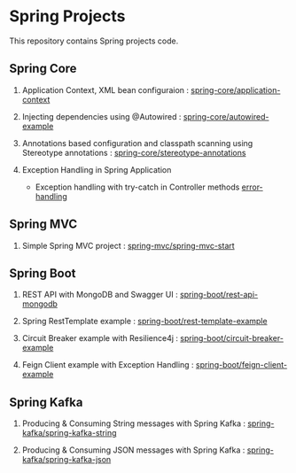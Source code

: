 # Spring Projects

This repository contains Spring projects code.

## Spring Core

1. Application Context, XML bean configuraion : [spring-core/application-context](https://github.com/eMahtab/spring-projects/tree/main/spring-core/application-context)

2. Injecting dependencies using @Autowired : [spring-core/autowired-example](https://github.com/eMahtab/spring-projects/tree/main/spring-core/autowired-example)

3. Annotations based configuration and classpath scanning using Stereotype annotations : [spring-core/stereotype-annotations](https://github.com/eMahtab/spring-projects/tree/main/spring-core/stereotype-annotations)

4. Exception Handling in Spring Application
   - Exception handling with try-catch in Controller methods [error-handling](https://github.com/eMahtab/spring-projects/tree/main/spring-core/error-handling)
   

## Spring MVC

1. Simple Spring MVC project : [spring-mvc/spring-mvc-start](https://github.com/eMahtab/spring-projects/tree/main/spring-mvc/spring-mvc-start)

## Spring Boot

1. REST API with MongoDB and Swagger UI : [spring-boot/rest-api-mongodb](https://github.com/eMahtab/spring-projects/tree/main/spring-boot/rest-api-mongodb)

2. Spring RestTemplate example : [spring-boot/rest-template-example](https://github.com/eMahtab/spring-projects/tree/main/spring-boot/rest-template-example)

3. Circuit Breaker example with Resilience4j : [spring-boot/circuit-breaker-example](https://github.com/eMahtab/spring-projects/tree/main/spring-boot/circuit-breaker-example)

4. Feign Client example with Exception Handling : [spring-boot/feign-client-example](https://github.com/eMahtab/spring-projects/tree/main/spring-boot/feign-client-example)

## Spring Kafka

1. Producing & Consuming String messages with Spring Kafka : [spring-kafka/spring-kafka-string](https://github.com/eMahtab/spring-projects/tree/main/spring-kafka/spring-kafka-string)

2. Producing & Consuming JSON messages with Spring Kafka : [spring-kafka/spring-kafka-json](https://github.com/eMahtab/spring-projects/tree/main/spring-kafka/spring-kafka-json)

   
